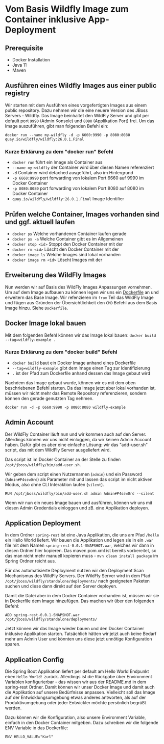 # Vom Basis Wildfly Image zum Container inklusive App-Deployment

## Prerequisite 
* Docker Installation
* Java 11
* Maven

## Ausführen eines Wildfly Images aus einer public registry
Wir starten mit dem Ausführen eines vorgefertigten Images aus einem public repository. Dazu nehmen wir die eine neuere Version des JBoss Servers - Wildfly. Das Image beinhaltet den WildFly Server und gibt per default port `9990` (Admin Konsole) und `8080` (Applikation Port) frei. Um das Image auszuführen, gibt man folgenden Befehl ein:

`docker run --name my-wildfly -d -p 6660:9990 -p 8080:8080 quay.io/wildfly/wildfly:26.0.1.Final`

### Kurze Erklärung zu dem "docker run" Befehl
* `docker run` führt ein Image als Container aus
* `--name my-wildfly` der Container wird über diesen Namen referenziert
* `-d` Container wird detached ausgeführt, also im Hintergrund
* `-p 6660:9990` port forwarding von lokalem Port 6660 auf 9990 im Docker Container
* `-p 8080:8080` port forwarding von lokalem Port 8080 auf 8080 im Docker Container
* `quay.io/wildfly/wildfly:26.0.1.Final` Image Identifier

## Prüfen welche Container, Images vorhanden sind und ggf. aktuell laufen
* `docker ps` Welche vorhandenen Container laufen gerade
* `docker ps -a` Welche Container gibt es im Allgemeinen
* `docker stop <id>` Stoppt den Docker Container mit der <id>
* `docker rm <id>` Löscht den Docker Container mit der <id>
* `docker image ls` Welche Images sind lokal vorhanden
* `docker image rm <id>` Löscht Images mit der <id>

## Erweiterung des WildFly Images
Nun werden wir auf Basis des WildFly Images Anpassungen vornehmen. Um auf dem Image aufbauen zu können legen wir uns ein [Dockerfile](https://github.com/coc-university/docker-basics/blob/main/wildfly/Dockerfile) an und erweitern das Base Image. Wir refenzieren im `from` Teil das WildFly Image und fügen aus Gründen der Übersichtlichkeit den `CMD` Befehl aus dem Basis Image hinzu. Siehe `Dockerfile`. 

## Docker Image lokal bauen
Mit dem folgenden Befehl können wir das Image lokal bauen:
`docker build --tag=wildfly-example .`

### Kurze Erklärung zu dem "docker build" Befehl
* `docker build` baut ein Docker Image anhand eines Dockerfile
* `--tag=wildfly-exmaple` gibt dem Image einen Tag zur Identifizierung
* `.` ist der Pfad zum Dockerfile anhand dessen das Image gebaut wird

Nachdem das Image gebaut wurde, können wir es mit dem oben beschriebenen Befehl starten. Da das Image jetzt aber lokal vorhanden ist, müssen wir nicht mehr das Remote Repository referenzieren, sondern können den gerade genutzten Tag nehmen.

`docker run -d -p 6660:9990 -p 8080:8080 wildfly-example`

## Admin Account
Der WildFly Container läuft nun und wir kommen auch auf den Server. Allerdings können wir uns nicht einloggen, da wir keinen Admin Account haben. Dafür gibt es aber eine einfache Lösung: wir das "add-user.sh" script, das mit dem WildFly Server ausgeliefert wird.

Das script ist im Docker Container an der Stelle zu finden `/opt/jboss/wildfly/bin/add-user.sh`.

Wir geben dem script einen Nutzernamen (`admin`) und ein Password (`Admin#P4ssw0rd`) als Parameter mit und lassen das script im nicht aktiven Modus, also ohne CLI Interaktion laufen (`silent`).

`RUN /opt/jboss/wildfly/bin/add-user.sh admin Admin#P4ssw0rd --silent`

Wenn wir nun ein neues Image bauen und ausführen, können wir uns mit diesen Admin Credentials einloggen und zB. eine Applikation deployen.

## Application Deployment
In dem Ordner `spring-rest` ist eine Java Applikation, die uns am Pfad `/hello` ein Hello World liefert. Wir bauen die Applikation und legen sie in ein `.war` file mit dem Namen `spring-rest-0.0.1-SNAPSHOT.war`, welches wir dann in diesen Ordner hier kopieren. Das maven pom.xml ist bereits vorbereitet, so das man nicht mehr manuell kopieren muss - `mvn clean install package` im Spring Ordner reicht aus.

Für das automatisierte Deployment nutzen wir den Deployment Scan Mechanismus des WildFly Servers. Der WildFly Server wird in dem Pfad `/opt/jboss/wildfly/standalone/deployments/` nach geeigneten Paketen suchen und diese dann direkt auf den Server deployen.

Damit die Datei aber in dem Docker Container vorhanden ist, müssen wir sie in Dockerfile dem Image hinzufügen. Das machen wir über den folgenden Befehl:

`ADD spring-rest-0.0.1-SNAPSHOT.war /opt/jboss/wildfly/standalone/deployments/`

Jetzt können wir das Image wieder bauen und den Docker Container inklusive Applikation starten. Tatsächlich hätten wir jetzt auch keine Bedarf mehr am Admin User und könnten uns diese jetzt unnötige Konfiguration sparen.

## Application Config
Die Spring Boot Applikation liefert per default am Hello World Endpunkt eben `Hello World!` zurück. Allerdings ist die Rückgabe über Environment Variablen konfigurierbar - das wissen wir aus der README.md in dem spring-rest Ordner. Damit können wir unser Docker Image und damit auch die Applikation auf unsere Bedürfnisse anpassen. Vielleicht soll das Image auf der Entwicklungsumgebung etwas anderes antworten, als auf der Produktivumgebung oder jeder Entwickler möchte persönlich begrüßt werden.

Dazu können wir die Konfiguration, also unsere Environment Variable, einfach in den Docker Container mitgeben. Dazu schreiben wir die folgende ENV Variable in das Dockerfile:

`ENV HELLO_VALUE="Karl"`

